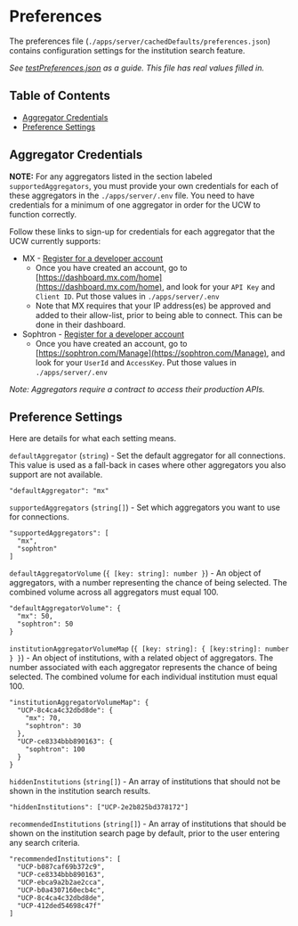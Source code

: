 # Preferences

The preferences file (`./apps/server/cachedDefaults/preferences.json`) contains configuration settings for the institution search feature.

_See [testPreferences.json](./apps/server/cachedDefaults/testData/testPreferences.json) as a guide. This file has real values filled in._

## Table of Contents

- [Aggregator Credentials](#aggregator-credentials)
- [Preference Settings](#preference-settings)

## Aggregator Credentials

__NOTE:__ For any aggregators listed in the section labeled `supportedAggregators`, you must provide your own credentials for each of these aggregators in the `./apps/server/.env` file. You need to have credentials for a minimum of one aggregator in order for the UCW to function correctly.

Follow these links to sign-up for credentials for each aggregator that the UCW currently supports:

- MX - [Register for a developer account](https://dashboard.mx.com/sign_up)
  - Once you have created an account, go to [https://dashboard.mx.com/home](https://dashboard.mx.com/home), and look for your `API Key` and `Client ID`. Put those values in `./apps/server/.env`
  - Note that MX requires that your IP address(es) be approved and added to their allow-list, prior to being able to connect. This can be done in their dashboard.
- Sophtron - [Register for a developer account](https://sophtron.com/Account/Register)
  - Once you have created an account, go to [https://sophtron.com/Manage](https://sophtron.com/Manage), and look for your `UserId` and `AccessKey`. Put those values in `./apps/server/.env`

_Note: Aggregators require a contract to access their production APIs._

## Preference Settings

Here are details for what each setting means.

`defaultAggregator` (`string`) - Set the default aggregator for all connections. This value is used as a fall-back in cases where other aggregators you also support are not available.

```
"defaultAggregator": "mx"
```

`supportedAggregators` (`string[]`) - Set which aggregators you want to use for connections.

```
"supportedAggregators": [
  "mx",
  "sophtron"
]
```

`defaultAggregatorVolume` (`{ [key: string]: number }`) - An object of aggregators, with a number representing the chance of being selected. The combined volume across all aggregators must equal 100.

```
"defaultAggregatorVolume": {
  "mx": 50,
  "sophtron": 50
}
```

`institutionAggregatorVolumeMap` (`{ [key: string]: { [key:string]: number } }`) - An object of institutions, with a related object of aggregators. The number associated with each aggregator represents the chance of being selected. The combined volume for each individual institution must equal 100.

```
"institutionAggregatorVolumeMap": {
  "UCP-8c4ca4c32dbd8de": {
    "mx": 70,
    "sophtron": 30
  },
  "UCP-ce8334bbb890163": {
    "sophtron": 100
  }
}
```

`hiddenInstitutions` (`string[]`) - An array of institutions that should not be shown in the institution search results.

```
"hiddenInstitutions": ["UCP-2e2b825bd378172"]
```

`recommendedInstitutions` (`string[]`) - An array of institutions that should be shown on the institution search page by default, prior to the user entering any search criteria.

```
"recommendedInstitutions": [
  "UCP-b087caf69b372c9",
  "UCP-ce8334bbb890163",
  "UCP-ebca9a2b2ae2cca",
  "UCP-b0a4307160ecb4c",
  "UCP-8c4ca4c32dbd8de",
  "UCP-412ded54698c47f"
]
```
